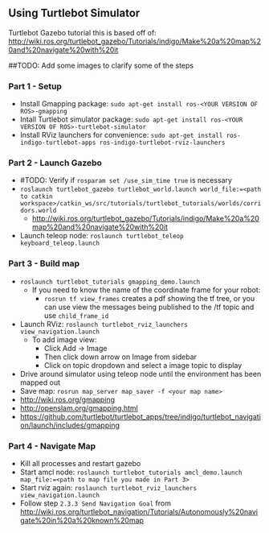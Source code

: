 ## Using Turtlebot Simulator

Turtlebot Gazebo tutorial this is based off of: http://wiki.ros.org/turtlebot_gazebo/Tutorials/indigo/Make%20a%20map%20and%20navigate%20with%20it

##TODO: Add some images to clarify some of the steps

### Part 1 - Setup
- Install Gmapping package: `sudo apt-get install ros-<YOUR VERSION OF ROS>-gmapping`
- Intall Turtlebot simulator package: `sudo apt-get install ros-<YOUR VERSION OF ROS>-turtlebot-simulator`
- Install RViz launchers for convenience: `sudo apt-get install ros-indigo-turtlebot-apps ros-indigo-turtlebot-rviz-launchers`

### Part 2 - Launch Gazebo
- #TODO: Verify if `rosparam set /use_sim_time true` is necessary 
- `roslaunch turtlebot_gazebo turtlebot_world.launch world_file:=<path to catkin workspace>/catkin_ws/src/tutorials/turtlebot_tutorials/worlds/corridors.world`
  - http://wiki.ros.org/turtlebot_gazebo/Tutorials/indigo/Make%20a%20map%20and%20navigate%20with%20it
- Launch teleop node: `roslaunch turtlebot_teleop keyboard_teleop.launch`

### Part 3 - Build map
- `roslaunch turtlebot_tutorials gmapping_demo.launch`
  - If you need to know the name of the coordinate frame for your robot:
    - `rosrun tf view_frames` creates a pdf showing the tf tree, or you can use view the messages being published to the /tf topic and use `child_frame_id`
- Launch RViz: `roslaunch turtlebot_rviz_launchers view_navigation.launch`
  - To add image view:
      - Click Add -> Image 
      - Then click down arrow on Image from sidebar
      - Click on topic dropdown and select a image topic to display
- Drive around simulator using teleop node until the environment has been mapped out
- Save map: `rosrun map_server map_saver -f <your map name>`
- http://wiki.ros.org/gmapping
- http://openslam.org/gmapping.html
- https://github.com/turtlebot/turtlebot_apps/tree/indigo/turtlebot_navigation/launch/includes/gmapping

### Part 4 - Navigate Map
- Kill all processes and restart gazebo 
- Start amcl node: `roslaunch turtlebot_tutorials amcl_demo.launch map_file:=<path to map file you made in Part 3>`
- Start rviz again: `roslaunch turtlebot_rviz_launchers view_navigation.launch`
- Follow step `2.3.3 Send Navigation Goal` from http://wiki.ros.org/turtlebot_navigation/Tutorials/Autonomously%20navigate%20in%20a%20known%20map
